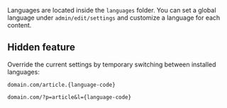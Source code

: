 Languages are located inside the `languages` folder. You can set a global language under `admin/edit/settings` and customize a language for each content.


Hidden feature
--------------

Override the current settings by temporary switching between installed languages:

```
domain.com/article.{language-code}
```

```
domain.com/?p=article&l={language-code}
```